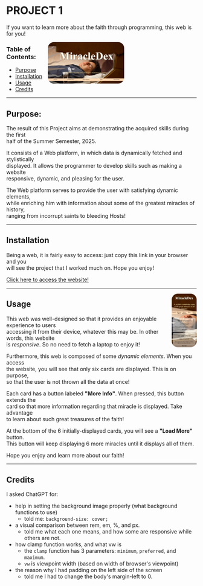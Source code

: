 # PROJECT 1

If you want to learn more about the faith through programming, this web is for you!

<img src="Project-1-CSCI270-computer.png" alt="carlo" style="border-radius: 1rem; float: right; width:40%; height:auto; margin-right: 12rem;">

### Table of Contents:
- [Purpose](#purpose)
- [Installation](#installation)
- [Usage](#usage)
- [Credits](#credits)

---

## Purpose:
The result of this Project aims at demonstrating the acquired skills during the first<br>
half of the Summer Semester, 2025.

It consists of a Web platform, in which data is dynamically fetched and stylistically<br>
displayed. It allows the programmer to develop skills such as making a website<br>
responsive, dynamic, and pleasing for the user.

The Web platform serves to provide the user with satisfying dynamic elements,<br>
while enriching him with information about some of the greatest miracles of history,<br>
ranging from incorrupt saints to bleeding Hosts!

---

## Installation

Being a web, it is fairly easy to access: just copy this link in your browser and you<br>
will see the project that I worked much on. Hope you enjoy!

[Click here to access the website!](http://localhost:63342/csci270/PROJECT1/MiracleDex.html?_ijt=jamjbbnah283ircibpd9o5m3bg)

---
<!--<img src="Project-1-CSCI270-phone.png" style="border-radius: 1rem; float:right; width:13%; height:auto; margin-right: 30rem;">-->
<img src="Project-1-CSCI270-phone.png" style="border-radius: 1rem; float:right; width:13%; height:auto;">

## Usage

This web was well-designed so that it provides an enjoyable experience to users<br>
accessing it from their device, whatever this may be. In other words, this website<br>
is *responsive*. So no need to fetch a laptop to enjoy it!

Furthermore, this web is composed of some *dynamic elements*. When you access<br>
the website, you will see that only six cards are displayed. This is on purpose,<br>
so that the user is not thrown all the data at once!

Each card has a button labeled **"More Info"**. When pressed, this button extends the<br>
card so that more information regarding that miracle is displayed. Take advantage<br>
to learn about such great treasures of the faith!

At the bottom of the 6 initially-displayed cards, you will see a **"Load More"** button.<br>
This button will keep displaying 6 more miracles until it displays all of them.

Hope you enjoy and learn more about our faith!

---

## Credits

I asked ChatGPT for:
- help in setting the background image properly (what background functions to use)
    - told me: `background-size: cover;`
- a visual comparison between rem, em, %, and px.
    - told me what each one means, and how some are responsive while others are not.
- how clamp function works, and what vw is
    - the `clamp` function has 3 parameters: `minimum`, `preferred`, and `maximum`.
    - `vw` is viewpoint width (based on width of browser's viewpoint)
- the reason why I had padding on the left side of the screen
    - told me I had to change the body's margin-left to 0.
